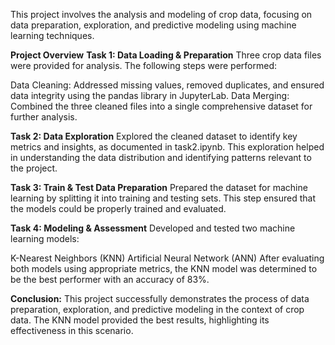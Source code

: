 
This project involves the analysis and modeling of crop data, focusing on data preparation, exploration, and predictive modeling using machine learning techniques.

**Project Overview**
**Task 1: Data Loading & Preparation**
Three crop data files were provided for analysis. The following steps were performed:

Data Cleaning: Addressed missing values, removed duplicates, and ensured data integrity using the pandas library in JupyterLab.
Data Merging: Combined the three cleaned files into a single comprehensive dataset for further analysis.

**Task 2: Data Exploration**
Explored the cleaned dataset to identify key metrics and insights, as documented in task2.ipynb. This exploration helped in understanding the data distribution and identifying patterns relevant to the project.

**Task 3: Train & Test Data Preparation**
Prepared the dataset for machine learning by splitting it into training and testing sets. This step ensured that the models could be properly trained and evaluated.

**Task 4: Modeling & Assessment**
Developed and tested two machine learning models:

K-Nearest Neighbors (KNN)
Artificial Neural Network (ANN)
After evaluating both models using appropriate metrics, the KNN model was determined to be the best performer with an accuracy of 83%.

**Conclusion:**
This project successfully demonstrates the process of data preparation, exploration, and predictive modeling in the context of crop data. The KNN model provided the best results, highlighting its effectiveness in this scenario.
